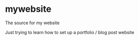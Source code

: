 # mywebsite
The source for my website

Just trying to learn how to set up a portfolio / blog post website

